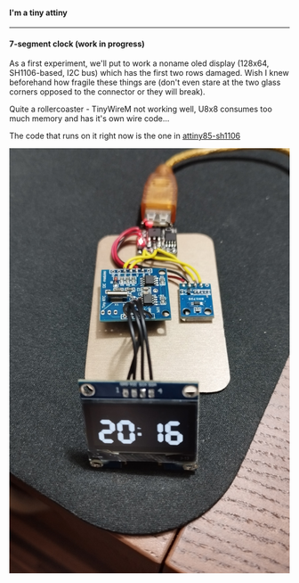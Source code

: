 #### I'm a tiny attiny

---

#### 7-segment clock (work in progress)

As a first experiment, we'll put to work a noname oled display (128x64, SH1106-based, I2C bus) which has the first two rows damaged. Wish I knew beforehand how fragile these things are (don't even stare at the two glass corners opposed to the connector or they will break).

Quite a rollercoaster - TinyWireM not working well, U8x8 consumes too much memory and has it's own wire code...

The code that runs on it right now is the one in [attiny85-sh1106](attiny85-sh1106)

![](images/IMG_20230227_183553.jpg?raw=true)
